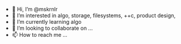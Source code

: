- 👋 Hi, I’m @mskrnlr
- 👀 I’m interested in algo, storage, filesystems, ++c, product design, 
- 🌱 I’m currently learning algo
- 💞️ I’m looking to collaborate on ...
- 📫 How to reach me ...

<!---
mskrnlr/mskrnlr is a ✨ special ✨ repository because its `README.md` (this file) appears on your GitHub profile.
You can click the Preview link to take a look at your changes.
--->
